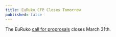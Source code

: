 ```yaml
---
title: EuRuko CFP Closes Tomorrow
published: false
---
```


The EuRuko [call for proprosals][cfp] closes March 31th.

[cfp]: LINK
